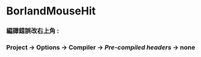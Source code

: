 # BorlandMouseHit
### 編譯錯誤改右上角 :
### **Project -> Options -> Compiler -> ***Pre-compiled headers*** -> none**
